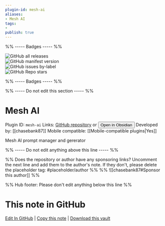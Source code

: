 ```yaml
---
plugin-id: mesh-ai
aliases:
- Mesh AI
tags: 
- 
publish: true
---
```


%% ----- Badges ----- %%

![GitHub all releases](https://img.shields.io/github/downloads/chasebank87/mesh-ai/total?color=573E7A&logo=github&style=for-the-badge)   
![GitHub manifest version](https://img.shields.io/github/manifest-json/v/chasebank87/mesh-ai?color=573E7A&logo=github&style=for-the-badge)   
![GitHub issues by-label](https://img.shields.io/github/issues/chasebank87/mesh-ai/help%20wanted?color=573E7A&logo=github&style=for-the-badge)   
![GitHub Repo stars](https://img.shields.io/github/stars/chasebank87/mesh-ai?color=573E7A&logo=github&style=for-the-badge)

%% ----- Badges ----- %%

%% ----- Do not edit this section ----- %%

# Mesh AI

Plugin ID: `mesh-ai`
Links: [GitHub repository](https://github.com/chasebank87/mesh-ai) or [<button id=HH>Open in Obsidian</button>](obsidian://show-plugin?id=mesh-ai)
Developed by: [[chasebank87]]
Mobile compatible: [[Mobile-compatible plugins|Yes]]

Mesh AI prompt manager and gererator

%% ----- Do not edit anything above this line ----- %% 

%% Does the repository or author have any sponsoring links? Uncomment the next line and add them to the author's note. If they don't, please delete the placeholder tag: #placeholder/author %%
%% ![[chasebank87#Sponsor this author]] %%

%% Hub footer: Please don't edit anything below this line %%

# This note in GitHub

<span class="git-footer">[Edit In GitHub](https://github.dev/obsidian-community/obsidian-hub/blob/main/02%20-%20Community%20Expansions/02.05%20All%20Community%20Expansions/Plugins/mesh-ai.md "git-hub-edit-note") | [Copy this note](https://raw.githubusercontent.com/obsidian-community/obsidian-hub/main/02%20-%20Community%20Expansions/02.05%20All%20Community%20Expansions/Plugins/mesh-ai.md "git-hub-copy-note") | [Download this vault](https://github.com/obsidian-community/obsidian-hub/archive/refs/heads/main.zip "git-hub-download-vault") </span>
